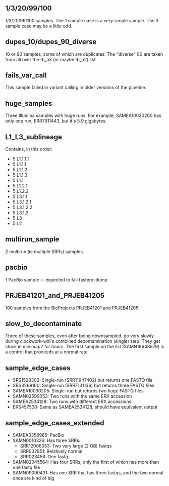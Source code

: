 ## 1/3/20/99/100
1/3/20/99/100 samples. The 1 sample case is a very simple sample. The 3 sample case may be a little odd.

## dupes_10/dupes_90_diverse
10 or 90 samples, some of which are duplicates. The "diverse" 90 are taken from all over the tb_a3 (or maybe tb_a2) list.

## fails_var_call
This sample failed in variant calling in older versions of the pipeline.

## huge_samples
Three Illumina samples with huge runs. For example, SAMEA10030200 has only one run, ERR7911443, but it's 5.9 gigabytes.

## L1_L3_sublineage
Contains, in this order:
 * 5 L1.1.1.1
 * 5 L1.1.1
 * 5 L1.1.2
 * 5 L1.1.3
 * 5 L1.1
 * 5 L1.2.1
 * 5 L1.2.2
 * 5 L3.1.1
 * 5 L3.1.2.1
 * 5 L3.1.2.2
 * 5 L3.1.2
 * 5 L3
 * 5 L2

## multirun_sample
2 multirun (ie multiple SRRs) samples.

## pacbio
1 PacBio sample -- expected to fail fasterq-dump

## PRJEB41201_and_PRJEB41205
100 samples from the BioProjects PRJEB41201 and PRJEB41205

## slow_to_decontaminate
Three of these samples, even after being downsampled, go very slowly during clockwork-wdl's combined decontamination (single) step. They get stuck in minimap2 for hours. The first sample on the list (SAMN18648679) is a control that proceeds at a normal rate.

## sample_edge_cases
* SRS1528302: Single-run (SRR11947402) but returns one FASTQ file
* SRS3269160: Single-run (SRR7131136) but returns three FASTQ files
* SAMEA10030205: Single-run but returns two huge FASTQ files
* SAMN02599053: Two runs with the same ERX accession
* SAMEA2534128: Two runs with different ERX accessions
* ERS457530: Same as SAMEA2534128, should have equivalent output

## sample_edge_cases_extended
* SAMEA3358985: PacBio
* SAMN0010326: Has three SRRs:
    * SRR12006053: Two very large (2 GB) fastqs
    * SRR032851: Relatively normal
    * SRR023456: One fastq
* SAMN02045564: Has four SRRs, only the first of which has more than one fastq file
* SAMN09090431: Has one SRR that has three fastqs, and the two normal ones are kind of big